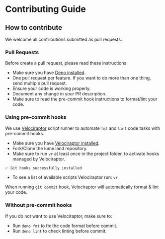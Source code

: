 # Contributing Guide

## How to contribute

We welcome all contributions submitted as pull requests.

### Pull Requests

Before create a pull request, please read these instructions:

- Make sure you have [Deno installed](https://deno.land/#installation).
- One pull request per feature. If you want to do more than one thing, send
  multiple pull request.
- Ensure your code is working properly.
- Document any change in your PR description.
- Make sure to read the pre-commit hook instructions to format/lint your code.

### Using pre-commit hooks

We use [Velociraptor](https://velociraptor.run/) script runner to automate `fmt`
and `lint` code tasks with pre-commit hooks.

- Make sure you have
  [Velociraptor installed](https://velociraptor.run/docs/installation/).
- Fork/Clone the lume.land repository.
- Make sure to run `vr` at least once in the project folder, to activate hooks
  managed by Velociraptor.

```js
✅ Git hooks successfully installed
```

- To see a list of available scripts Velociraptor run: `vr`

When running `git commit` hook, Velociraptor will automatically format & lint
your code.

### Without pre-commit hooks

If you do not want to use Velociraptor, make sure to:

- Run `deno fmt` to fix the code format before commit.
- Run `deno lint` to check linting before commit.
